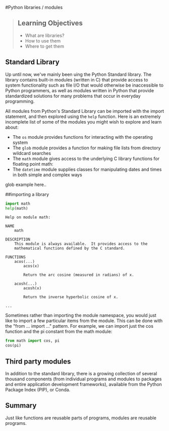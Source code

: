 #Python libraries / modules

> ## Learning Objectives
>
> *  What are libraries?
> *  How to use them
> *  Where to get them

## Standard Library

Up until now, we've mainly been uing the Python Standard library. The library contains built-in modules (written in C) that provide access to system functionality such as file I/O that would otherwise be inaccessible to Python programmers, as well as modules written in Python that provide standardized solutions for many problems that occur in everyday programming.

All modules from Python's Standard Library can be imported with the import statement, and then explored using the `help` function. Here is an extremely incomplete list of some of the modules you might wish to explore and learn about:
 
* The `os` module provides functions for interacting with the operating system
* The `glob` module provides a function for making file lists from directory wildcard searches
* The `math` module gives access to the underlying C library functions for floating point math:
* The `datetime` module supplies classes for manipulating dates and times in both simple and complex ways

glob example here..


##importing a library

```python
import math
help(math)
```


```
Help on module math:

NAME
    math

DESCRIPTION
    This module is always available.  It provides access to the
    mathematical functions defined by the C standard.

FUNCTIONS
    acos(...)
        acos(x)

        Return the arc cosine (measured in radians) of x.

    acosh(...)
        acosh(x)

        Return the inverse hyperbolic cosine of x.

...

```

Sometimes rather than importing the module namespace, you would just like to import a few particular items from the module. This can be done with the "from ... import ..." pattern. For example, we can import just the cos function and the pi constant from the math module:

```python
from math import cos, pi
cos(pi)
```

## Third party modules

In addition to the standard library, there is a growing collection of several thousand components (from individual programs and modules to packages and entire application development frameworks), available from the Python Package Index (PIP), or Conda.


## Summary

Just like functions are reusable parts of programs, modules are reusable programs.

